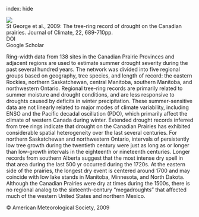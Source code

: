 index: hide

<div class="Citation">
    <div class="Citation-thumb CitationThumb-linked"  data-href="https://doi.org/10.1175/2008jcli2441.1">
      <img src="https://static.claimspace.cloud/climate-study-static/refs/thumbs/5/St_George_et_al_2009-thumb.png" />
    </div>

  <div class="Citation-body">
    <div class="Citation-text">St George et al., 2009: The tree-ring record of drought on the Canadian prairies. <span class="Article-journal">Journal of Climate, </span><span class="Article-volume">22, </span>689-710pp.</div>
    <div class="Citation-links">
      <div class="CitationLink" data-href="https://doi.org/10.1175/2008jcli2441.1">
        <div class="CitationLink-icon CitationLink-Doi"></div>
        <div class="CitationLink-text">DOI</div>
      </div>
      <div class="CitationLink" data-href="https://scholar.google.com/scholar?q=10.1175/2008jcli2441.1">
        <div class="CitationLink-icon CitationLink-Scholar"></div>
        <div class="CitationLink-text">Google Scholar</div>
      </div>
    </div>
  </div>
</div>

Ring-width data from 138 sites in the Canadian Prairie Provinces and adjacent regions are used to estimate summer drought severity during the past several hundred years. The network was divided into five regional groups based on geography, tree species, and length of record: the eastern Rockies, northern Saskatchewan, central Manitoba, southern Manitoba, and northwestern Ontario. Regional tree-ring records are primarily related to summer moisture and drought conditions, and are less responsive to droughts caused by deficits in winter precipitation. These summer-sensitive data are not linearly related to major modes of climate variability, including ENSO and the Pacific decadal oscillation (PDO), which primarily affect the climate of western Canada during winter. Extended drought records inferred from tree rings indicate that drought on the Canadian Prairies has exhibited considerable spatial heterogeneity over the last several centuries. For northern Saskatchewan and northwestern Ontario, intervals of persistently low tree growth during the twentieth century were just as long as or longer than low-growth intervals in the eighteenth or nineteenth centuries. Longer records from southern Alberta suggest that the most intense dry spell in that area during the last 500 yr occurred during the 1720s. At the eastern side of the prairies, the longest dry event is centered around 1700 and may coincide with low lake stands in Manitoba, Minnesota, and North Dakota. Although the Canadian Prairies were dry at times during the 1500s, there is no regional analog to the sixteenth-century “megadroughts” that affected much of the western United States and northern Mexico.

<div class="Citation-copy">
&copy; American Meteorological Society, 2009
</div>